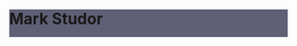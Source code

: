 <style>
    div{
        background-color: #5F5F75;
        height: 50px
    }
</style>
<div><h1>Mark Studor</h1></div>